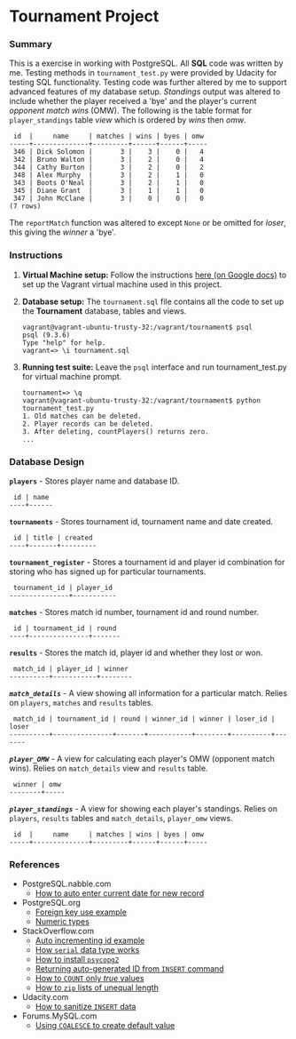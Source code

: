 Tournament Project
==================

### Summary
This is a exercise in working with PostgreSQL. All **SQL** code was written by me.
Testing methods in `tournament_test.py` were provided by Udacity for testing SQL
functionality. Testing code was further altered by me to support advanced features
of my database setup. *Standings* output was altered to include whether the player 
received a 'bye' and the player's current *opponent match wins* (OMW). The following
is the table format for `player_standings` table *view* which is ordered by *wins*
then *omw*.
```
 id  |     name     | matches | wins | byes | omw
-----+--------------+---------+------+------+-----
 346 | Dick Solomon |       3 |    3 |    0 |   4
 342 | Bruno Walton |       3 |    2 |    0 |   4
 344 | Cathy Burton |       3 |    2 |    0 |   2
 348 | Alex Murphy  |       3 |    2 |    1 |   0
 343 | Boots O'Neal |       3 |    2 |    1 |   0
 345 | Diane Grant  |       3 |    1 |    1 |   0
 347 | John McClane |       3 |    0 |    0 |   0
(7 rows)
```
The `reportMatch` function was altered to except `None` or be omitted for *loser*,
this giving the *winner* a 'bye'.

### Instructions
1. **Virtual Machine setup:** 
Follow the instructions [here (on Google docs)](https://docs.google.com/document/d/16IgOm4XprTaKxAa8w02y028oBECOoB1EI1ReddADEeY/pub?embedded=true)
to set up the Vagrant virtual machine used in this project.

2. **Database setup:** 
The `tournament.sql` file contains all the code to set up the **Tournament** database, tables and views.
    ```ssh
    vagrant@vagrant-ubuntu-trusty-32:/vagrant/tournament$ psql
    psql (9.3.6)
    Type "help" for help.
    vagrant=> \i tournament.sql   
    ``` 
3. **Running test suite:** 
Leave the `psql` interface and run tournament_test.py for virtual machine prompt.
    ```ssh
    tournament=> \q
    vagrant@vagrant-ubuntu-trusty-32:/vagrant/tournament$ python tournament_test.py
    1. Old matches can be deleted.
    2. Player records can be deleted.
    3. After deleting, countPlayers() returns zero.
    ...
    ```

### Database Design
**`players`** - Stores player name and database ID.
```
 id | name
----+------
```

**`tournaments`** - Stores tournament id, tournament name and date created.
```
 id | title | created
----+-------+---------
```

**`tournament_register`** - Stores a tournament id and player id combination for
storing who has signed up for particular tournaments.
```
 tournament_id | player_id
---------------+-----------
```

**`matches`** - Stores match id number, tournament id and round number.
```
 id | tournament_id | round
----+---------------+-------
```

**`results`** - Stores the match id, player id and whether they lost or won.
```
 match_id | player_id | winner
----------+-----------+--------
```

**_`match_details`_** - A view showing all information for a particular match.
Relies on `players`, `matches` and `results` tables.
```
 match_id | tournament_id | round | winner_id | winner | loser_id | loser
----------+---------------+-------+-----------+--------+----------+-------
```

**_`player_OMW`_** - A view for calculating each player's OMW (opponent match wins).
Relies on `match_details` view and `results` table.
```
 winner | omw
--------+-----
```

**_`player_standings`_** - A view for showing each player's standings.
Relies on `players`, `results` tables and `match_details`, `player_omw` views.
```
 id  |     name     | matches | wins | byes | omw
-----+--------------+---------+------+------+-----
```



### References
- PostgreSQL.nabble.com
    - [How to auto enter current date for new record](http://postgresql.nabble.com/Automatic-date-time-td2135132.html)
- PostgreSQL.org
    - [Foreign key use example](http://www.postgresql.org/docs/8.0/static/tutorial-fk.html)
    - [Numeric types](http://www.postgresql.org/docs/9.1/static/datatype-numeric.html)
- StackOverflow.com
    - [Auto incrementing id example](http://stackoverflow.com/questions/7718585/how-to-set-auto-increment-primary-key-in-postgresql)
    - [How `serial` data type works](http://stackoverflow.com/a/18389891/1172891)
    - [How to install `psycopg2`](http://stackoverflow.com/a/24131582/1172891)
    - [Returning auto-generated ID from `INSERT` command](http://stackoverflow.com/a/2944335/1172891)
    - [How to `COUNT` only *true* values](http://stackoverflow.com/a/7258383/1172891)
    - [How to `zip` lists of unequal length](http://stackoverflow.com/questions/11318977/zipping-unequal-lists-in-python-in-to-a-list-which-does-not-drop-any-element-fro)
- Udacity.com
    - [How to sanitize `INSERT` data](https://www.udacity.com/course/viewer#!/c-ud197-nd/l-3483858580/e-3515398547/m-3515398548)
- Forums.MySQL.com
    - [Using `COALESCE` to create default value](http://forums.mysql.com/read.php?10,138370,138385#msg-138385)
